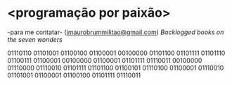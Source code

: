 # <programação por paixão>


-para me contatar- (jmaurobrummilitao@gmail.com)
*Backlogged books on the seven wonders*

01110110 01101001 01100100 01100001 00100000 01101100 01101111 01101110 01100111 01100001 00100000 01100001 01101111 01110011 00100000 01110000 01110010 01101111 01101100 01100101 01110100 01100001 01110010 01101001 01100001 01100100 01101111 01110011

<!---
imjmauro/imjmauro is a ✨ special ✨ repository because its `README.md` (this file) appears on your GitHub profile.
You can click the Preview link to take a look at your changes.
--->
